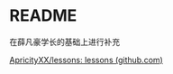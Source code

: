 # README

在薛凡豪学长的基础上进行补充

[ApricityXX/lessons: lessons (github.com)](https://github.com/ApricityXX/lessons)